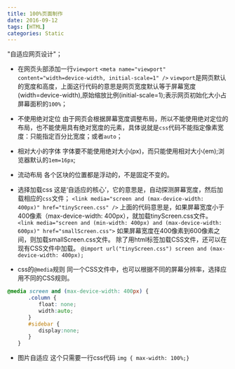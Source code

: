 ```yaml
---
title: 100%页面制作
date: 2016-09-12
tags: [HTML]
categories: Static
---
```


"自适应网页设计"；

- 在网页头部添加一行`viewport`
`<meta name="viewport" content="width=device-width, initial-scale=1" />`
`viewport`是网页默认的宽度和高度，上面这行代码的意思是网页宽度默认等于屏幕宽度(width=device-width),原始缩放比例(initial-scale=1);表示网页初始化大小占屏幕面积的`100%`；

- 不使用绝对定位
由于网页会根据屏幕宽度调整布局，所以不能使用绝对定位的布局，也不能使用具有绝对宽度的元素，具体说就是`css`代码不能指定像素宽度：只能指定百分比宽度；或者`auto`；

- 相对大小的字体
字体要不能使用绝对大小(px)，而只能使用相对大小(em);浏览器默认的`1em=16px`;

- 流动布局
各个区块的位置都是浮动的，不是固定不变的。

- 选择加载css
这是‘自适应的核心’，它的意思是，自动探测屏幕宽度，然后加载相应的`css`文件；
`<link media="screen and (max-device-width: 400px)" href="tinyScreen.css" />`
上面的代码意思是，如果屏幕宽度小于400像素（max-device-width: 400px），就加载tinyScreen.css文件。
`<link media="screen and (min-width: 400px) and (max-device-width: 600px)" href="smallScreen.css">`
如果屏幕宽度在400像素到600像素之间，则加载smallScreen.css文件。
除了用html标签加载CSS文件，还可以在现有CSS文件中加载。
`@import url("tinyScreen.css") screen and (max-device-width: 400px);`

- css的`@media`规则
同一个CSS文件中，也可以根据不同的屏幕分辨率，选择应用不同的CSS规则。

```css
@media screen and (max-device-width: 400px) {
　　　　.column {
　　　　　　float: none;
　　　　　　width:auto;
　　　　}
　　　　#sidebar {
　　　　　　display:none;
　　　　}
　　}
```

- 图片自适应
这个只需要一行css代码
`img { max-width: 100%;}`
